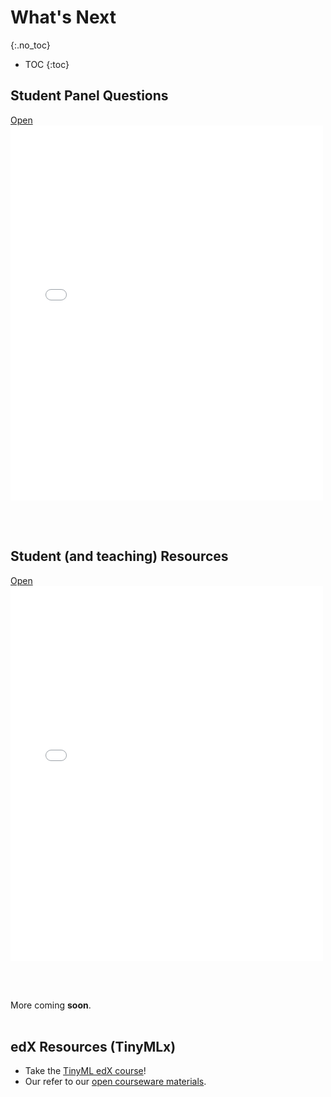 # What's Next
{:.no_toc}

* TOC
{:toc}

## Student Panel Questions
<a class="d-block mb-1 small text-end text-muted" href="{{'/schedule/4/next/panel.pdf' | relative_url }}" target="_blank">
    Open
    <i class="fas fa-external-link-alt ms-1"></i>
</a>
<div class="border border-1 border-dark ratio ratio-85x110 mt-1">
    <iframe id="pdf-js-viewer" src="{{ site.baseurl }}/web/viewer.html?file={{'/schedule/4/next/panel.pdf' | relative_url }}" title="webviewer" frameborder="0" width="500" height="600"></iframe>
</div>

<br><br>


## Student (and teaching) Resources
<a class="d-block mb-1 small text-end text-muted" href="{{'/schedule/4/next/resource.pdf' | relative_url }}" target="_blank">
    Open
    <i class="fas fa-external-link-alt ms-1"></i>
</a>
<div class="border border-1 border-dark ratio ratio-85x110 mt-1">
    <iframe id="pdf-js-viewer" src="{{ site.baseurl }}/web/viewer.html?file={{'/schedule/4/next/resource.pdf' | relative_url }}" title="webviewer" frameborder="0" width="500" height="600"></iframe>
</div>

<br><br>

<div class="message">
More coming <b>soon</b>.
</div>
<br>

## edX Resources (TinyMLx)
* Take the [TinyML edX course](https://www.edx.org/professional-certificate/harvardx-tiny-machine-learning)!
* Our refer to our [open courseware materials](https://github.com/tinyMLx/courseware/tree/master/edX).
